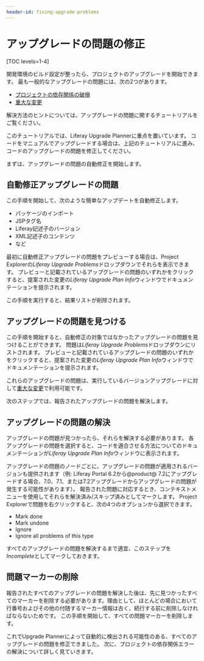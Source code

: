 ```yaml
---
header-id: fixing-upgrade-problems
---
```


# アップグレードの問題の修正

[TOC levels=1-4]

開発環境のビルド設定が整ったら、プロジェクトのアップグレードを開始できます。 最も一般的なアップグレードの問題には、次の2つがあります。

  - [プロジェクトの依存関係の破損](/docs/7-1/tutorials/-/knowledge_base/t/resolving-a-plugins-dependencies)
  - [重大な変更](/docs/7-1/tutorials/-/knowledge_base/t/resolving-breaking-changes)

解決方法のヒントについては、アップグレードの問題に関するチュートリアルをご覧ください。

このチュートリアルでは、Liferay Upgrade Plannerに重点を置いています。 コードをマニュアルでアップグレードする場合は、上記のチュートリアルに進み、コードのアップグレードの問題を修正してください。

まずは、アップグレードの問題の自動修正を開始します。

## 自動修正アップグレードの問題

この手順を開始して、次のような簡単なアップデートを自動修正します。

  - パッケージのインポート
  - JSPタグ名
  - Liferay記述子のバージョン
  - XML記述子のコンテンツ
  - など

最初に自動修正アップグレードの問題をプレビューする場合は、Project Explorerの*Liferay Upgrade Problems*ドロップダウンでそれらを表示できます。 プレビューと記載されているアップグレードの問題のいずれかをクリックすると、提案された変更の*Liferay Upgrade Plan Info*ウィンドウでドキュメンテーションを提示されます。

この手順を実行すると、結果リストが削除されます。

## アップグレードの問題を見つける

この手順を開始すると、自動修正の対象ではなかったアップグレードの問題を見つけることができます。 問題は*Liferay Upgrade Problems*ドロップダウンにリストされます。 プレビューと記載されているアップグレードの問題のいずれかをクリックすると、提案された変更の*Liferay Upgrade Plan Info*ウィンドウでドキュメンテーションを提示されます。

これらのアップグレードの問題は、実行しているバージョンアップグレードに対して[重大な変更](/docs/7-1/tutorials/-/knowledge_base/t/resolving-breaking-changes)で利用可能です。

次のステップでは、報告されたアップグレードの問題を解決します。

## アップグレードの問題の解決

アップグレードの問題が見つかったら、それらを解決する必要があります。 各アップグレードの問題を選択すると、コードを適合させる方法についてのドキュメンテーションが*Liferay Upgrade Plan Info*ウィンドウに表示されます。

アップグレードの問題のノードごとに、アップグレードの問題が適用されるバージョンも提供されます（例: Liferay Portal 6.2から@product@ 7.2にアップグレードする場合、7.0、7.1、または7.2アップグレードからアップグレードの問題が発生する可能性があります）。 報告された問題に対応するとき、コンテキストメニューを使用してそれらを解決済み/スキップ済みとしてマークします。 Project Explorerで問題を右クリックすると、次の4つのオプションから選択できます。

  - Mark done
  - Mark undone
  - Ignore
  - Ignore all problems of this type

すべてのアップグレードの問題を解決するまで適宜、このステップを*Incomplete*としてマークしておきます。

## 問題マーカーの削除

報告されたすべてのアップグレードの問題を解決した後は、先に見つかったすべてのマーカーを削除する必要があります。理由として、ほとんどの場合において行番号およびその他の付随するマーカー情報は古く、続行する前に削除しなければならないためです。 この手順を開始して、すべての問題マーカーを削除します。

これでUpgrade Plannerによって自動的に検出される可能性のある、すべてのアップグレードの問題を修正できました。 次に、プロジェクトの依存関係エラーの解決について詳しく見ていきます。
